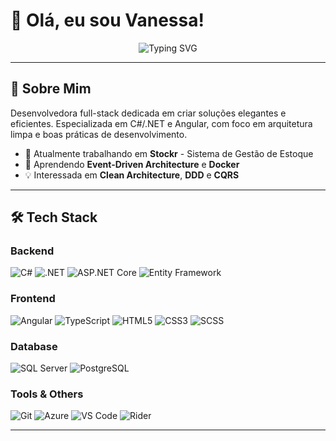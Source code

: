 # 👋 Olá, eu sou Vanessa!

<div align="center">
  
  ![Typing SVG](https://readme-typing-svg.herokuapp.com?font=Fira+Code&pause=1000&color=9745F5&center=true&vCenter=true&width=435&lines=Full+Stack+Developer;.NET+%7C+Angular+%7C+SQL+Server;Clean+Architecture+Enthusiast;Always+learning+new+things!)
  
</div>

---

## 🚀 Sobre Mim

Desenvolvedora full-stack dedicada em criar soluções elegantes e eficientes. Especializada em C#/.NET e Angular, com foco em arquitetura limpa e boas práticas de desenvolvimento.

- 🔭 Atualmente trabalhando em **Stockr** - Sistema de Gestão de Estoque
- 🌱 Aprendendo **Event-Driven Architecture** e **Docker**
- 💡 Interessada em **Clean Architecture**, **DDD** e **CQRS**

---

## 🛠️ Tech Stack

### Backend
![C#](https://img.shields.io/badge/C%23-239120?style=for-the-badge&logo=c-sharp&logoColor=white)
![.NET](https://img.shields.io/badge/.NET-512BD4?style=for-the-badge&logo=dotnet&logoColor=white)
![ASP.NET Core](https://img.shields.io/badge/ASP.NET%20Core-512BD4?style=for-the-badge&logo=.net&logoColor=white)
![Entity Framework](https://img.shields.io/badge/Entity%20Framework-512BD4?style=for-the-badge&logo=.net&logoColor=white)

### Frontend
![Angular](https://img.shields.io/badge/Angular-DD0031?style=for-the-badge&logo=angular&logoColor=white)
![TypeScript](https://img.shields.io/badge/TypeScript-007ACC?style=for-the-badge&logo=typescript&logoColor=white)
![HTML5](https://img.shields.io/badge/HTML5-E34F26?style=for-the-badge&logo=html5&logoColor=white)
![CSS3](https://img.shields.io/badge/CSS3-1572B6?style=for-the-badge&logo=css3&logoColor=white)
![SCSS](https://img.shields.io/badge/SCSS-CC6699?style=for-the-badge&logo=sass&logoColor=white)

### Database
![SQL Server](https://img.shields.io/badge/SQL%20Server-CC2927?style=for-the-badge&logo=microsoft-sql-server&logoColor=white)
![PostgreSQL](https://img.shields.io/badge/PostgreSQL-316192?style=for-the-badge&logo=postgresql&logoColor=white)

### Tools & Others
![Git](https://img.shields.io/badge/Git-F05032?style=for-the-badge&logo=git&logoColor=white)
![Azure](https://img.shields.io/badge/Azure-0078D4?style=for-the-badge&logo=microsoft-azure&logoColor=white)
![VS Code](https://img.shields.io/badge/VS%20Code-007ACC?style=for-the-badge&logo=visual-studio-code&logoColor=white)
![Rider](https://img.shields.io/badge/Rider-000000?style=for-the-badge&logo=rider&logoColor=white)

---
